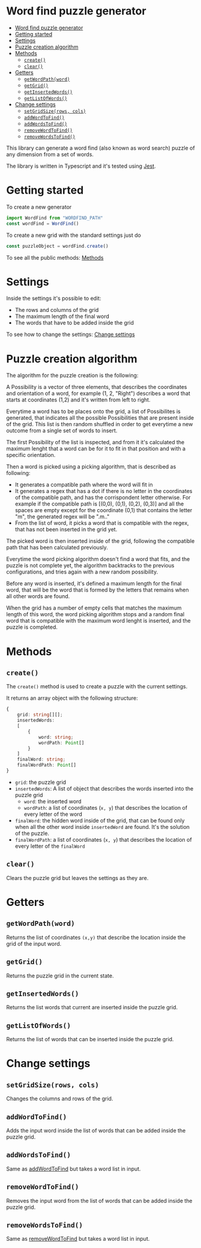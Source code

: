 # Word find puzzle generator

-   [Word find puzzle generator](#word-find-puzzle-generator)
-   [Getting started](#getting-started)
-   [Settings](#settings)
-   [Puzzle creation algorithm](#puzzle-creation-algorithm)
-   [Methods](#methods)
    -   [`create()`](#create)
    -   [`clear()`](#clear)
-   [Getters](#getters)
    -   [`getWordPath(word)`](#getwordpathword)
    -   [`getGrid()`](#getgrid)
    -   [`getInsertedWords()`](#getinsertedwords)
    -   [`getListOfWords()`](#getlistofwords)
-   [Change settings](#change-settings)
    -   [`setGridSize(rows, cols)`](#setgridsizerows-cols)
    -   [`addWordToFind()`](#addwordtofind)
    -   [`addWordsToFind()`](#addwordstofind)
    -   [`removeWordToFind()`](#removewordtofind)
    -   [`removeWordsToFind()`](#removewordstofind)

This library can generate a word find (also known as word search) puzzle of any dimension from a set of words.

The library is written in Typescript and it's tested using [Jest](https://github.com/facebook/jest).

# Getting started

To create a new generator

```typescript
import WordFind from "WORDFIND_PATH"
const wordFind = WordFind()
```

To create a new grid with the standard settings just do

```javascript
const puzzleObject = wordFind.create()
```

To see all the public methods: [Methods](#methods)

# Settings

Inside the settings it's possible to edit:

-   The rows and columns of the grid
-   The maximum length of the final word
-   The words that have to be added inside the grid

To see how to change the settings: [Change settings](#change-settings)

# Puzzle creation algorithm

The algorithm for the puzzle creation is the following:

A Possibility is a vector of three elements, that describes the coordinates and orientation of a word, for example (1, 2, "Right") describes a word that starts at coordinates (1,2) and it's written from left to right.

Everytime a word has to be places onto the grid, a list of Possibilites is generated, that indicates all the possible Possibilities that are present inside of the grid. This list is then random shuffled in order to get everytime a new outcome from a single set of words to insert.

The first Possibility of the list is inspected, and from it it's calculated the maximum lenght that a word can be for it to fit in that position and with a specific orientation.

Then a word is picked using a picking algorithm, that is described as following:

-   It generates a compatible path where the word will fit in
-   It generates a regex that has a dot if there is no letter in the coordinates of the compatible path, and has the corrispondent letter otherwise. For example if the compatible path is [(0,0), (0,1), (0,2), (0,3)] and all the spaces are empty except for the coordinate (0,1) that contains the letter "m", the generated regex will be ".m.."
-   From the list of word, it picks a word that is compatible with the regex, that has not been inserted in the grid yet.

The picked word is then inserted inside of the grid, following the compatible path that has been calculated previously.

Everytime the word picking algorithm doesn't find a word that fits, and the puzzle is not complete yet, the algorithm backtracks to the previous configurations, and tries again with a new random possibility.

Before any word is inserted, it's defined a maximum length for the final word, that will be the word that is formed by the letters that remains when all other words are found.

When the grid has a number of empty cells that matches the maximum length of this word, the word picking algorithm stops and a random final word that is compatible with the maximum word lenght is inserted, and the puzzle is completed.

# Methods

## `create()`

The `create()` method is used to create a puzzle with the current settings.

It returns an array object with the following structure:

```typescript
{
    grid: string[][];
    insertedWords:
    [
        {
            word: string;
            wordPath: Point[]
        }
    ]
    finalWord: string;
    finalWordPath: Point[]
}
```

-   `grid`: the puzzle grid
-   `insertedWords`: A list of object that describes the words inserted into the puzzle grid
    -   `word`: the inserted word
    -   `wordPath`: a list of coordinates (`x, y`) that describes the location of every letter of the word
-   `finalWord`: the hidden word inside of the grid, that can be found only when all the other word inside `insertedWord` are found. It's the solution of the puzzle.
-   `finalWordPath`: a list of coordinates (`x, y`) that describes the location of every letter of the `finalWord`

## `clear()`

Clears the puzzle grid but leaves the settings as they are.

# Getters

## `getWordPath(word)`

Returns the list of coordinates `(x,y)` that describe the location inside the grid of the input word.

## `getGrid()`

Returns the puzzle grid in the current state.

## `getInsertedWords()`

Returns the list words that current are inserted inside the puzzle grid.

## `getListOfWords()`

Returns the list of words that can be inserted inside the puzzle grid.

# Change settings

## `setGridSize(rows, cols)`

Changes the columns and rows of the grid.

## `addWordToFind()`

Adds the input word inside the list of words that can be added inside the puzzle grid.

## `addWordsToFind()`

Same as [addWordToFind](#addwordtofind) but takes a word list in input.

## `removeWordToFind()`

Removes the input word from the list of words that can be added inside the puzzle grid.

## `removeWordsToFind()`

Same as [removeWordToFind](#removewordtofind) but takes a word list in input.
